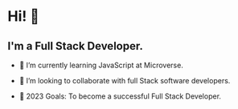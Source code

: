 # Hi! 👋 

## I'm a Full Stack Developer.

- 🌱 I’m currently learning JavaScript at Microverse.

- 👯 I’m looking to collaborate with full Stack software developers.

- 🥅 2023 Goals: To become a successful Full Stack Developer.

